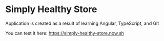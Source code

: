 # Simply Healthy Store

Application is created as a result of learning Angular, TypeScript, and Git

You can test it here:
https://simply-healthy-store.now.sh
